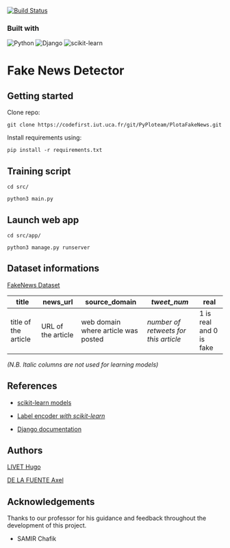 [![Build Status](https://codefirst.iut.uca.fr/api/badges/PyPloteam/PlotaFakeNews/status.svg)](https://codefirst.iut.uca.fr/PyPloteam/PlotaFakeNews)

### Built with

![Python](https://img.shields.io/badge/python-3670A0?style=for-the-badge&logo=python&logoColor=ffdd54)
![Django](https://img.shields.io/badge/django-%23092E20.svg?style=for-the-badge&logo=django&logoColor=white)
![scikit-learn](https://img.shields.io/badge/scikit--learn-%23F7931E.svg?style=for-the-badge&logo=scikit-learn&logoColor=white)

# Fake News Detector

## Getting started

Clone repo:

```shell
git clone https://codefirst.iut.uca.fr/git/PyPloteam/PlotaFakeNews.git
```

Install requirements using:

```shell
pip install -r requirements.txt
```

## Training script

```shell
cd src/
```

```shell
python3 main.py
```

## Launch web app

```shell
cd src/app/
```

```shell
python3 manage.py runserver
```

## Dataset informations

[FakeNews Dataset](https://www.kaggle.com/datasets/algord/fake-news)

| **title** | **news_url** | **source_domain** | _tweet_num_ | **real** |
|---|---|---|---|---|
| title of the article | URL of the article | web domain where article was posted | _number of retweets for this article_ | 1 is real and 0 is fake |

_(N.B. Italic columns are not used for learning models)_

## References

- [scikit-learn models](https://scikit-learn.org/stable/supervised_learning.html)

- [Label encoder _with scikit-learn_](https://scikit-learn.org/stable/modules/generated/sklearn.preprocessing.LabelEncoder.html)

- [Django documentation](https://www.djangoproject.com/en/5.0/)

## Authors

[LIVET Hugo](https://codefirst.iut.uca.fr/git/hugo.livet)

[DE LA FUENTE Axel](https://codefirst.iut.uca.fr/git/axel.de_la_fuente)

## Acknowledgements

Thanks to our professor for his guidance and feedback throughout the development of this project.

- SAMIR Chafik
